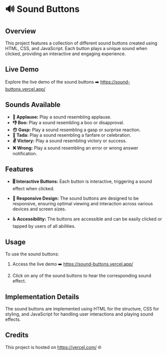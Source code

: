 # **🔊 Sound Buttons**

## Overview

This project features a collection of different sound buttons created using HTML, CSS, and JavaScript. Each button plays a unique sound when clicked, providing an interactive and engaging experience.

## Live Demo

Explore the live demo of the sound buttons ➡️ https://sound-buttons.vercel.app/

## Sounds Available

- **👏 Applause:** Play a sound resembling applause.
- **👎 Boo:** Play a sound resembling a boo or disapproval.
- **😯 Gasp:** Play a sound resembling a gasp or surprise reaction.
- **🎉 Tada:** Play a sound resembling a fanfare or celebration.
- **✌️ Victory:** Play a sound resembling victory or success.
- **❌ Wrong:** Play a sound resembling an error or wrong answer notification.

## Features

- **🎚️ Interactive Buttons:** Each button is interactive, triggering a sound effect when clicked.
  
- **📱 Responsive Design:** The sound buttons are designed to be responsive, ensuring optimal viewing and interaction across various devices and screen sizes.
  
- **♿ Accessibility:** The buttons are accessible and can be easily clicked or tapped by users of all abilities.

## Usage

To use the sound buttons:

1. Access the live demo ➡️ https://sound-buttons.vercel.app/
  
2. Click on any of the sound buttons to hear the corresponding sound effect.

## Implementation Details

The sound buttons are implemented using HTML for the structure, CSS for styling, and JavaScript for handling user interactions and playing sound effects.

## Credits

This project is hosted on https://vercel.com/ 🌐
